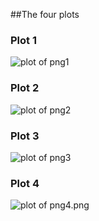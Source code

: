 ##The four plots
### Plot 1
![plot of png1](png1.png) 
### Plot 2
![plot of png2](png2.png) 
### Plot 3
![plot of png3](png3.png) 
### Plot 4
![plot of png4.png](png4.png) 
